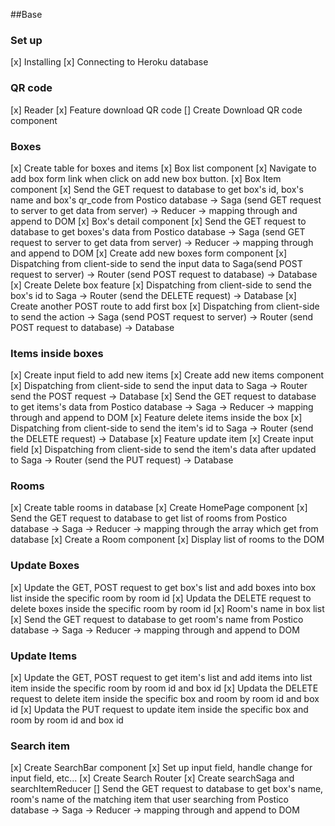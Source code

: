
##Base
### Set up
[x] Installing
[x] Connecting to Heroku database

### QR code
[x] Reader 
[x] Feature download QR code
    [] Create Download QR code component
    

### Boxes 
[x] Create table for boxes and items
[x] Box list component
    [x] Navigate to add box form link when click on add new box button. 
    [x] Box Item component
        [x] Send the GET request to database to get box's id, box's name and box's qr_code from Postico database -> Saga (send GET request to server to get data from server) -> Reducer -> mapping through and append to DOM
    [x] Box's detail component
        [x] Send the GET request to database to get boxes's data from Postico database -> Saga (send GET request to server to get data from server) -> Reducer -> mapping through and append to DOM
[x] Create add new boxes form component
    [x] Dispatching from client-side to send the input data to Saga(send POST request to server) -> Router (send POST request to database) -> Database
[x] Create Delete box feature
    [x] Dispatching from client-side to send the box's id to Saga -> Router (send the DELETE request) -> Database
[x] Create another POST route to add first box
    [x]  Dispatching from client-side to send the action -> Saga (send POST request to server) -> Router (send POST request to database) -> Database

### Items inside boxes
[x] Create input field to add new items 
[x] Create add new items component
    [x] Dispatching from client-side to send the input data to Saga -> Router send the POST request -> Database
    [x] Send the GET request to database to get items's data from Postico database -> Saga -> Reducer -> mapping through and append to DOM
[x] Feature delete items inside the box
    [x] Dispatching from client-side to send the item's id to Saga -> Router (send the DELETE request) -> Database
[x] Feature update item
    [x] Create input field
    [x] Dispatching from client-side to send the item's data after updated to Saga -> Router (send the PUT request) -> Database

### Rooms
[x] Create table rooms in database
[x] Create HomePage component 
    [x] Send the GET request to database to get list of rooms from Postico database -> Saga -> Reducer -> mapping through the array which get from database
    [x] Create a Room component 
        [x] Display list of rooms to the DOM

### Update Boxes
[x] Update the GET, POST request to get box's list and add boxes into box list inside the specific room by room id
[x] Updata the DELETE request to delete boxes inside the specific room by room id
[x] Room's name in box list
    [x] Send the GET request to database to get room's name from Postico database -> Saga -> Reducer -> mapping through and append to DOM

### Update Items
[x] Update the GET, POST request to get item's list and add items into list item inside the specific room by room id and box id
[x] Updata the DELETE request to delete item inside the specific box and room by room id and box id
[x] Updata the PUT request to update item inside the specific box and room by room id and box id

### Search item
[x] Create SearchBar component
    [x] Set up input field, handle change for input field, etc...
[x] Create Search Router
[x] Create searchSaga and searchItemReducer
[] Send the GET request to database to get box's name, room's name of the matching item that user searching from Postico database -> Saga -> Reducer -> mapping through and append to DOM

